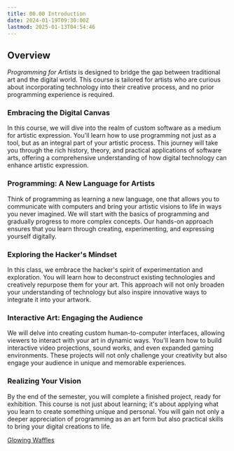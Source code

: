 ```yaml
---
title: 00.00 Introduction
date: 2024-01-19T09:30:00Z
lastmod: 2025-01-13T04:54:46
---
```


## Overview

_Programming for Artists_ is designed to bridge the gap between traditional art and the digital world. This course is tailored for artists who are curious about incorporating technology into their creative process, and no prior programming experience is required.

### Embracing the Digital Canvas

In this course, we will dive into the realm of custom software as a medium for artistic expression. You'll learn how to use programming not just as a tool, but as an integral part of your artistic process. This journey will take you through the rich history, theory, and practical applications of software arts, offering a comprehensive understanding of how digital technology can enhance artistic expression.

### Programming: A New Language for Artists

Think of programming as learning a new language, one that allows you to communicate with computers and bring your artistic visions to life in ways you never imagined. We will start with the basics of programming and gradually progress to more complex concepts. Our hands-on approach ensures that you learn through creating, experimenting, and expressing yourself digitally.

### Exploring the Hacker's Mindset

In this class, we embrace the hacker's spirit of experimentation and exploration. You will learn how to deconstruct existing technologies and creatively repurpose them for your art. This approach will not only broaden your understanding of technology but also inspire innovative ways to integrate it into your artwork.

### Interactive Art: Engaging the Audience

We will delve into creating custom human-to-computer interfaces, allowing viewers to interact with your art in dynamic ways. You'll learn how to build interactive video projections, sound works, and even expanded gaming environments. These projects will not only challenge your creativity but also engage your audience in unique and memorable experiences.

### Realizing Your Vision

By the end of the semester, you will complete a finished project, ready for exhibition. This course is not just about learning; it's about applying what you learn to create something unique and personal. You will gain not only a deeper appreciation of programming as an art form but also practical skills to bring your digital creations to life.

[Glowing Waffles](https://whatmakeart.com/glowing-waffles/)
